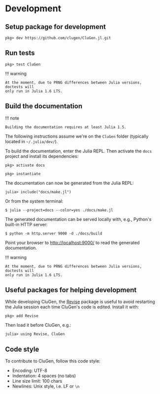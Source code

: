 # Development

## Setup package for development

```julia-repl
pkg> dev https://github.com/clugen/CluGen.jl.git
```

## Run tests

```julia-repl
pkg> test CluGen
```

!!! warning

    At the moment, due to PRNG differences between Julia versions, doctests will
    only run in Julia 1.6 LTS.

## Build the documentation

!!! note

    Building the documentation requires at least Julia 1.5.

The following instructions assume we're on the `CluGen` folder (typically
located in `~/.julia/dev/`).

To build the documentation, enter the Julia REPL. Then activate the `docs`
project and install its dependencies:

```julia-repl
pkg> activate docs

pkg> instantiate
```

The documentation can now be generated from the Julia REPL:

```
julia> include("docs/make.jl")
```

Or from the system terminal:

```
$ julia --project=docs --color=yes ./docs/make.jl
```

The generated documentation can be served locally with, e.g., Python's built-in
HTTP server:

```
$ python -m http.server 9000 -d ./docs/build
```

Point your browser to <http://localhost:9000/> to read the generated
documentation.

!!! warning

    At the moment, due to PRNG differences between Julia versions, doctests will
    only run in Julia 1.6 LTS.

## Useful packages for helping development

While developing CluGen, the [Revise](https://timholy.github.io/Revise.jl/stable/)
package is useful to avoid restarting the Julia session each time CluGen's code
is edited. Install it with:

```julia-repl
pkg> add Revise
```

Then load it before CluGen, e.g.:

```julia-repl
julia> using Revise, CluGen
```

## Code style

To contribute to CluGen, follow this code style:

* Encoding: UTF-8
* Indentation: 4 spaces (no tabs)
* Line size limit: 100 chars
* Newlines: Unix style, i.e. LF or `\n`
